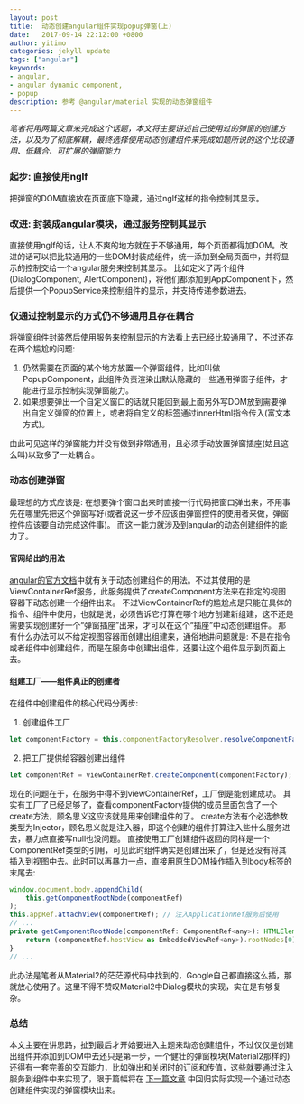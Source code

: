 ```yaml
---
layout: post
title:  动态创建angular组件实现popup弹窗(上)
date:   2017-09-14 22:12:00 +0800
author: yitimo
categories: jekyll update
tags: ["angular"]
keywords:
- angular,
- angular dynamic component,
- popup
description: 参考 @angular/material 实现的动态弹窗组件
---
```

*笔者将用两篇文章来完成这个话题，本文将主要讲述自己使用过的弹窗的创建方法，以及为了彻底解耦，最终选择使用动态创建组件来完成如题所说的这个比较通用、低耦合、可扩展的弹窗能力*
### 起步: 直接使用ngIf
把弹窗的DOM直接放在页面底下隐藏，通过ngIf这样的指令控制其显示。
### 改进: 封装成angular模块，通过服务控制其显示
直接使用ngIf的话，让人不爽的地方就在于不够通用，每个页面都得加DOM。改进的话可以把比较通用的一些DOM封装成组件，统一添加到全局页面中，并将显示的控制交给一个angular服务来控制其显示。
比如定义了两个组件(DialogComponent, AlertComponent)，将他们都添加到AppComponent下，然后提供一个PopupService来控制组件的显示，并支持传递参数进去。
### 仅通过控制显示的方式仍不够通用且存在耦合
将弹窗组件封装然后使用服务来控制显示的方法看上去已经比较通用了，不过还存在两个尴尬的问题: 
1. 仍然需要在页面的某个地方放置一个弹窗组件，比如叫做PopupComponent，此组件负责渲染出默认隐藏的一些通用弹窗子组件，才能进行显示控制实现弹窗能力。
2. 如果想要弹出一个自定义窗口的话就只能回到最上面另外写DOM放到需要弹出自定义弹窗的位置上，或者将自定义的标签通过innerHtml指令传入(富文本方式)。

由此可见这样的弹窗能力并没有做到非常通用，且必须手动放置弹窗插座(姑且这么叫)以致多了一处耦合。
### 动态创建弹窗
最理想的方式应该是: 在想要弹个窗口出来时直接一行代码把窗口弹出来，不用事先在哪里先把这个弹窗写好(或者说这一步不应该由弹窗控件的使用者来做，弹窗控件应该要自动完成这件事)。
而这一能力就涉及到angular的动态创建组件的能力了。
#### 官网给出的用法
[angular的官方文档](https://angular.cn/guide/dynamic-component-loader)中就有关于动态创建组件的用法。不过其使用的是ViewContainerRef服务，此服务提供了createComponent方法来在指定的视图容器下动态创建一个组件出来。
不过ViewContainerRef的尴尬点是只能在具体的指令、组件中使用，也就是说，必须告诉它打算在哪个地方创建新组建，这不还是需要实现创建好一个“弹窗插座”出来，才可以在这个“插座”中动态创建组件。
那有什么办法可以不给定视图容器而创建出组建来，通俗地讲问题就是: 不是在指令或者组件中创建组件，而是在服务中创建出组件，还要让这个组件显示到页面上去。
#### 组建工厂——组件真正的创建者
在组件中创建组件的核心代码分两步:
1. 创建组件工厂
``` javascript
let componentFactory = this.componentFactoryResolver.resolveComponentFactory(待创建组件);
```
2. 把工厂提供给容器创建出组件
``` javascript
let componentRef = viewContainerRef.createComponent(componentFactory);
```
现在的问题在于，在服务中得不到viewContainerRef，工厂倒是能创建成功。
其实有工厂了已经足够了，查看componentFactory提供的成员里面包含了一个create方法，顾名思义这应该就是用来创建组件的了。
create方法有个必选参数类型为Injector，顾名思义就是注入器，即这个创建的组件打算注入些什么服务进去，暴力点直接写null也没问题。
直接使用工厂创建组件返回的同样是一个ComponentRef类型的引用，可见此时组件确实是创建出来了，但是还没有将其插入到视图中去。此时可以再暴力一点，直接用原生DOM操作插入到body标签的末尾去: 
``` javascript
window.document.body.appendChild(
    this.getComponentRootNode(componentRef)
);
this.appRef.attachView(componentRef); // 注入ApplicationRef服务后使用
// ...
private getComponentRootNode(componentRef: ComponentRef<any>): HTMLElement {
    return (componentRef.hostView as EmbeddedViewRef<any>).rootNodes[0] as HTMLElement;
}
// ...
```
此办法是笔者从Material2的茫茫源代码中找到的，Google自己都直接这么插，那就放心使用了。这里不得不赞叹Material2中Dialog模块的实现，实在是有够复杂。
### 总结
本文主要在讲思路，扯到最后才开始要进入主题来动态创建组件，不过仅仅是创建出组件并添加到DOM中去还只是第一步，一个健壮的弹窗模块(Material2那样的)还得有一套完善的交互能力，比如弹出和关闭时的订阅和传值，这些就要通过注入服务到组件中来实现了，限于篇幅将在 [下一篇文章](/jekyll/update/2017/09/15/angular-dynamic-popup-component-2.html) 中回归实际实现一个通过动态创建组件实现的弹窗模块出来。
